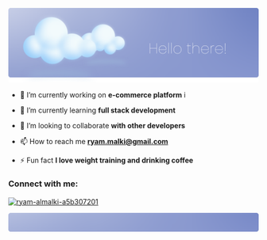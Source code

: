 
<p align="center">
    <img width="1200" src="https://github.com/RyamAlmalki/RyamAlmalki/blob/main/cover.png?raw=true" alt="Material Bread logo">
</p>


- 🔭 I’m currently working on **e-commerce platform**
i
- 🌱 I’m currently learning **full stack development**

- 👯 I’m looking to collaborate **with other developers**

- 📫 How to reach me **ryam.malki@gmail.com**

- ⚡ Fun fact **I love weight training and drinking coffee**

<h3 align="left">Connect with me:</h3>
<p align="left">
<a href="https://linkedin.com/in/ryam-almalki-a5b307201" target="blank"><img align="center" src="https://raw.githubusercontent.com/rahuldkjain/github-profile-readme-generator/master/src/images/icons/Social/linked-in-alt.svg" alt="ryam-almalki-a5b307201" height="30" width="40" /></a>
</p>


<p align="center">
    <img width="1200" src="https://github.com/RyamAlmalki/RyamAlmalki/blob/main/coverbottom.png?raw=true" alt="Material Bread logo">
</p>

